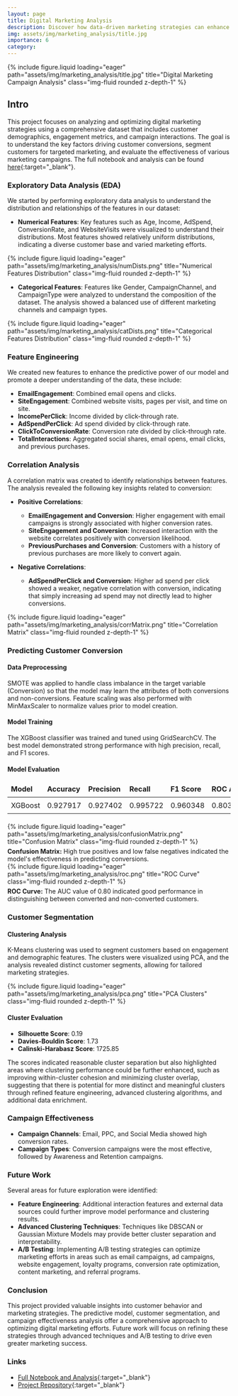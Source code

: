 ```yaml
---
layout: page
title: Digital Marketing Analysis
description: Discover how data-driven marketing strategies can enhance customer conversion and engagement. Explore our comprehensive analysis, model predictions, and customer segmentation.
img: assets/img/marketing_analysis/title.jpg
importance: 6
category: 
---
```

<style>
    .header-image {
        max-width: 90%;
        margin: 0 auto;
        display: block;
    }

    .caption {
        text-align: left;
        font-size: 14px;
        margin-top: 5px;
    }

    table {
        width: 100%;
        border-collapse: collapse;
        margin-bottom: 20px;
    }

    th, td {
        border: 1px solid var(--global-divider-color);
        text-align: left;
        padding: 8px;
    }

    th {
        background-color: var(--global-theme-color);
        color: var(--global-hover-text-color);
    }

    tr:nth-child(even) {
        background-color: var(--global-card-bg-color);
    }

    tr:nth-child(odd) {
        background-color: var(--global-bg-color);
    }

    td {
        color: var(--global-text-color);
    }
</style>

<div class="row">
    <div class="col-sm-8 mt-3 mt-md-0 header-image" style="max-width: 112.5%;">
        {% include figure.liquid loading="eager" path="assets/img/marketing_analysis/title.jpg" title="Digital Marketing Campaign Analysis" class="img-fluid rounded z-depth-1" %}
    </div>
</div>

## Intro

This project focuses on analyzing and optimizing digital marketing strategies using a comprehensive dataset that includes customer demographics, engagement metrics, and campaign interactions. The goal is to understand the key factors driving customer conversions, segment customers for targeted marketing, and evaluate the effectiveness of various marketing campaigns. The full notebook and analysis can be found [here](https://shanereichlin.com/digital-marketing-conversion/docs/digital_marketing_conversion.html){:target="_blank"}.

### Exploratory Data Analysis (EDA)
We started by performing exploratory data analysis to understand the distribution and relationships of the features in our dataset:
- **Numerical Features**: Key features such as Age, Income, AdSpend, ConversionRate, and WebsiteVisits were visualized to understand their distributions. Most features showed relatively uniform distributions, indicating a diverse customer base and varied marketing efforts.

<div class="row">
    <div class="col-sm-12 mt-3 mt-md-0">
        {% include figure.liquid loading="eager" path="assets/img/marketing_analysis/numDists.png" title="Numerical Features Distribution" class="img-fluid rounded z-depth-1" %}
    </div>
</div>

- **Categorical Features**: Features like Gender, CampaignChannel, and CampaignType were analyzed to understand the composition of the dataset. The analysis showed a balanced use of different marketing channels and campaign types.

<div class="row">
    <div class="col-sm-12 mt-3 mt-md-0">
        {% include figure.liquid loading="eager" path="assets/img/marketing_analysis/catDists.png" title="Categorical Features Distribution" class="img-fluid rounded z-depth-1" %}
    </div>
</div>

### Feature Engineering
We created new features to enhance the predictive power of our model and promote a deeper understanding of the data, these include:
- **EmailEngagement**: Combined email opens and clicks.
- **SiteEngagement**: Combined website visits, pages per visit, and time on site.
- **IncomePerClick**: Income divided by click-through rate.
- **AdSpendPerClick**: Ad spend divided by click-through rate.
- **ClickToConversionRate**: Conversion rate divided by click-through rate.
- **TotalInteractions**: Aggregated social shares, email opens, email clicks, and previous purchases.

### Correlation Analysis
A correlation matrix was created to identify relationships between features. The analysis revealed the following key insights related to conversion:
- **Positive Correlations**:
  - **EmailEngagement and Conversion**: Higher engagement with email campaigns is strongly associated with higher conversion rates.
  - **SiteEngagement and Conversion**: Increased interaction with the website correlates positively with conversion likelihood.
  - **PreviousPurchases and Conversion**: Customers with a history of previous purchases are more likely to convert again.

- **Negative Correlations**:
  - **AdSpendPerClick and Conversion**: Higher ad spend per click showed a weaker, negative correlation with conversion, indicating that simply increasing ad spend may not directly lead to higher conversions.

<div class="row">
    <div class="col-sm-12 mt-3 mt-md-0">
        {% include figure.liquid loading="eager" path="assets/img/marketing_analysis/corrMatrix.png" title="Correlation Matrix" class="img-fluid rounded z-depth-1" %}
    </div>
</div>

### Predicting Customer Conversion
#### Data Preprocessing
SMOTE was applied to handle class imbalance in the target variable (Conversion) so that the model may learn the attributes of both conversions and non-conversions. Feature scaling was also performed with MinMaxScaler to normalize values prior to model creation.

#### Model Training
The XGBoost classifier was trained and tuned using GridSearchCV. The best model demonstrated strong performance with high precision, recall, and F1 scores.

#### Model Evaluation

| Model   | Accuracy | Precision | Recall   | F1 Score | ROC AUC |
|---------|----------|-----------|----------|----------|---------|
| XGBoost | 0.927917 | 0.927402  | 0.995722 | 0.960348 | 0.803918|

<div class="row">
    <div class="col-sm-6 mt-3 mt-md-0">
        {% include figure.liquid loading="eager" path="assets/img/marketing_analysis/confusionMatrix.png" title="Confusion Matrix" class="img-fluid rounded z-depth-1" %}
        <div class="caption"><strong>Confusion Matrix:</strong> High true positives and low false negatives indicated the model's effectiveness in predicting conversions.</div>
    </div>
    <div class="col-sm-6 mt-3 mt-md-0">
        {% include figure.liquid loading="eager" path="assets/img/marketing_analysis/roc.png" title="ROC Curve" class="img-fluid rounded z-depth-1" %}
        <div class="caption"><strong>ROC Curve:</strong> The AUC value of 0.80 indicated good performance in distinguishing between converted and non-converted customers.</div>
    </div>
</div>

### Customer Segmentation
#### Clustering Analysis
K-Means clustering was used to segment customers based on engagement and demographic features. The clusters were visualized using PCA, and the analysis revealed distinct customer segments, allowing for tailored marketing strategies.

<div class="row">
    <div class="col-sm-12 mt-3 mt-md-0">
        {% include figure.liquid loading="eager" path="assets/img/marketing_analysis/pca.png" title="PCA Clusters" class="img-fluid rounded z-depth-1" %}
    </div>
</div>

#### Cluster Evaluation
- **Silhouette Score**: 0.19
- **Davies-Bouldin Score**: 1.73
- **Calinski-Harabasz Score**: 1725.85

The scores indicated reasonable cluster separation but also highlighted areas where clustering performance could be further enhanced, such as improving within-cluster cohesion and minimizing cluster overlap, suggesting that there is potential for more distinct and meaningful clusters through refined feature engineering, advanced clustering algorithms, and additional data enrichment.


### Campaign Effectiveness
- **Campaign Channels**: Email, PPC, and Social Media showed high conversion rates.
- **Campaign Types**: Conversion campaigns were the most effective, followed by Awareness and Retention campaigns.

### Future Work
Several areas for future exploration were identified:
- **Feature Engineering**: Additional interaction features and external data sources could further improve model performance and clustering results.
- **Advanced Clustering Techniques**: Techniques like DBSCAN or Gaussian Mixture Models may provide better cluster separation and interpretability.
- **A/B Testing**: Implementing A/B testing strategies can optimize marketing efforts in areas such as email campaigns, ad campaigns, website engagement, loyalty programs, conversion rate optimization, content marketing, and referral programs.

### Conclusion
This project provided valuable insights into customer behavior and marketing strategies. The predictive model, customer segmentation, and campaign effectiveness analysis offer a comprehensive approach to optimizing digital marketing efforts. Future work will focus on refining these strategies through advanced techniques and A/B testing to drive even greater marketing success.

### Links
- [Full Notebook and Analysis](https://shanereichlin.com/digital-marketing-conversion/docs/digital_marketing_conversion.html){:target="_blank"}
- [Project Repository](https://github.com/ShaneR31/digital-marketing-conversion){:target="_blank"}